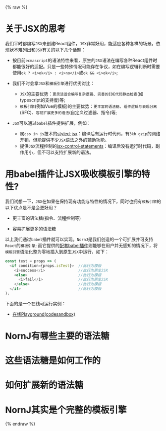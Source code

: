 {% raw %}
# 关于JSX的思考

我们平时都编写`JSX`来创建React组件，`JSX`非常好用，能适应各种各样的场景。依现状不难列出和`JSX`有关的以下几个话题：

* 按目前`ecmascript`的语法特性来看，原生的`JSX`语法在编写各种React组件时都能很好的适配。只是一些特殊情况可能存在争议，如在编写逻辑判断时需要使用`ok ? <i>ok</i> : <i>no</i>`或`ok && <i>ok</i>`;

* 我们不时会拿`JSX`和`模板引擎`进行优劣对比：

  * `JSX`的主要优势：`更灵活适合编写复杂逻辑`、`完善的IDE代码静态检查`(如typescript的支持度)等;
  * `模板引擎`(例如Vue的模板)的主要优势：`更丰富的语法糖`、`组件逻辑与表现分离`(SFC)、`容易扩展更多的语法`(自定义过滤器、指令)等;


* `JSX`可以通过`babel`插件提供扩展，例如：

  * 属`css in js`技术的[styled-jsx](https://github.com/zeit/styled-jsx)：编译后有运行时代码，有`3kb gzip`的网络开销，但能提供不少`JSX`语法之外的辅助功能。
  * 提供`JSX`流程控制的[jsx-control-statements](https://github.com/AlexGilleran/jsx-control-statements)：编译后没有运行时代码，副作用小，但不可以支持扩展新的语法。

# 用babel插件让JSX吸收模板引擎的特性?

我们试想一下，`JSX`在如果在保持现有功能与特性的情况下，同时也拥有`模板引擎`的以下优点是不是会更好用？

* 更丰富的语法糖(指令、流程控制等)

* 容易扩展更多的语法糖

以上我们通过`babel`插件就可以实现。`NornJ`是我们创造的一个可扩展并可支持`React`的`模板引擎`; 而它提供的[配套babel插件](https://github.com/joe-sky/nornj/blob/master/packages/babel-plugin-nornj-in-jsx/README.md)则能够在用户并无感知的情况下，将`模板引擎`语法化整为零地插入到原生`JSX`中运行，如下：

```js
const test = props => (
  <if condition={props.isTest}>  //此行为模板
    <i>success</i>               //此行为原生JSX
    <else>                       //此行为模板
      <i>fail</i>                //此行为原生JSX
    </else>                      //此行为模板
  </if>                          //此行为模板
);
```

下面的是一个在线可运行实例：

* [在线Playground(codesandbox)](https://codesandbox.io/s/z2nj54r3wx)

# NornJ有哪些主要的语法糖

# 这些语法糖是如何工作的

# 如何扩展新的语法糖

# NornJ其实是个完整的模板引擎

{% endraw %}